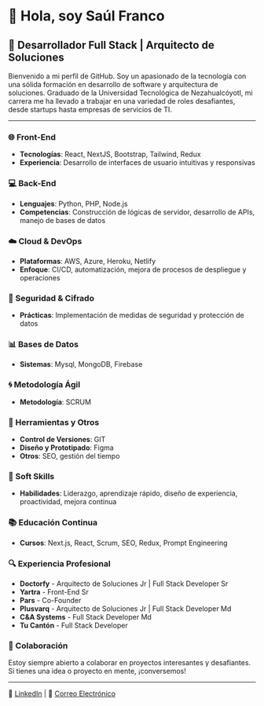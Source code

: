 # 👋 Hola, soy Saúl Franco

## 🚀 Desarrollador Full Stack | Arquitecto de Soluciones

Bienvenido a mi perfil de GitHub. Soy un apasionado de la tecnología con una sólida formación en desarrollo de software y arquitectura de soluciones. Graduado de la Universidad Tecnológica de Nezahualcóyotl, 
mi carrera me ha llevado a trabajar en una variedad de roles desafiantes, desde startups hasta empresas de servicios de TI.

---

### 🌐 Front-End
- **Tecnologías**: React, NextJS, Bootstrap, Tailwind, Redux
- **Experiencia**: Desarrollo de interfaces de usuario intuitivas y responsivas

### 💻 Back-End
- **Lenguajes**: Python, PHP, Node.js
- **Competencias**: Construcción de lógicas de servidor, desarrollo de APIs, manejo de bases de datos

### ☁️ Cloud & DevOps
- **Plataformas**: AWS, Azure, Heroku, Netlify
- **Enfoque**: CI/CD, automatización, mejora de procesos de despliegue y operaciones

### 🔐 Seguridad & Cifrado
- **Prácticas**: Implementación de medidas de seguridad y protección de datos

### 📊 Bases de Datos
- **Sistemas**: Mysql, MongoDB, Firebase

### 🌀 Metodología Ágil
- **Metodología**: SCRUM

### 🔧 Herramientas y Otros
- **Control de Versiones**: GIT
- **Diseño y Prototipado**: Figma
- **Otros**: SEO, gestión del tiempo

### 🌟 Soft Skills
- **Habilidades**: Liderazgo, aprendizaje rápido, diseño de experiencia, proactividad, mejora continua

### 📚 Educación Continua
- **Cursos**: Next.js, React, Scrum, SEO, Redux, Prompt Engineering

### 🔍 Experiencia Profesional
- **Doctorfy** - Arquitecto de Soluciones Jr | Full Stack Developer Sr
- **Yartra** - Front-End Sr
- **Pars** - Co-Founder
- **Plusvarq** - Arquitecto de Soluciones Jr | Full Stack Developer Md
- **C&A Systems** - Full Stack Developer Md
- **Tu Cantón** - Full Stack Developer

### 🤝 Colaboración
Estoy siempre abierto a colaborar en proyectos interesantes y desafiantes. Si tienes una idea o proyecto en mente, ¡conversemos!

---

🔗 [LinkedIn](https://www.linkedin.com/in/saul-franco1420/) | 🔗 [Correo Electrónico](mailto:saul.francp1420@gmail.com)
